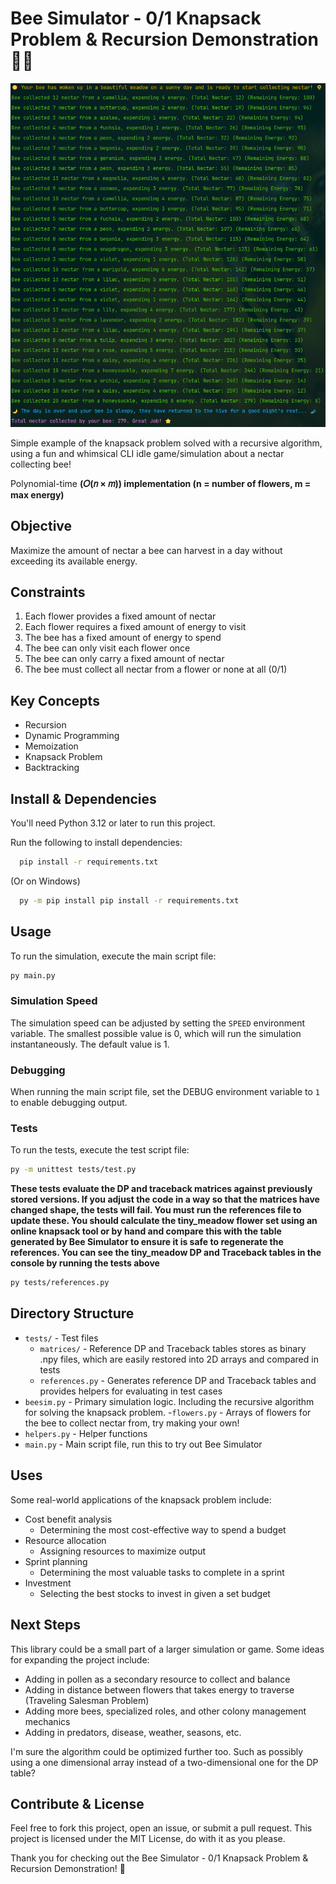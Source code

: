 # Bee Simulator - 0/1 Knapsack Problem & Recursion Demonstration 🐝🌻

![CLI output from Bee Simulator](example.png "Title")

Simple example of the knapsack problem solved with a recursive algorithm, using a fun and whimsical CLI idle game/simulation about a nectar collecting bee!

Polynomial-time **(𝑂(𝑛 × 𝑚)) implementation (n = number of flowers, m = max energy)**

## Objective
Maximize the amount of nectar a bee can harvest in a day without exceeding its available energy.

## Constraints
1. Each flower provides a fixed amount of nectar
2. Each flower requires a fixed amount of energy to visit
3. The bee has a fixed amount of energy to spend
4. The bee can only visit each flower once
5. The bee can only carry a fixed amount of nectar
6. The bee must collect all nectar from a flower or none at all (0/1)

## Key Concepts
- Recursion
- Dynamic Programming
- Memoization
- Knapsack Problem
- Backtracking

## Install & Dependencies
You'll need Python 3.12 or later to run this project.

Run the following to install dependencies:
```bash 
  pip install -r requirements.txt
```
(Or on Windows)
```bash
  py -m pip install pip install -r requirements.txt
```

## Usage
To run the simulation, execute the main script file:
```bash
py main.py
```

### Simulation Speed
The simulation speed can be adjusted by setting the `SPEED` environment variable. The smallest possible value is 0, which will run the simulation instantaneously. The default value is 1.

### Debugging
When running the main script file, set the DEBUG environment variable to `1` to enable debugging output.

### Tests
To run the tests, execute the test script file:
```bash
py -m unittest tests/test.py
```
**These tests evaluate the DP and traceback matrices against previously stored versions. If you adjust the code in a way so that the matrices have changed shape, the tests will fail. You must run the references file to update these. You should calculate the tiny_meadow flower set using an online knapsack tool or by hand and compare this with the table generated by Bee Simulator to ensure it is safe to regenerate the references. You can see the tiny_meadow DP and Traceback tables in the console by running the tests above**
```bash
py tests/references.py
```

## Directory Structure
- `tests/` - Test files
  - `matrices/` - Reference DP and Traceback tables stores as binary .npy files, which are easily restored into 2D arrays and compared in tests
  - `references.py` - Generates reference DP and Traceback tables and provides helpers for evaluating in test cases
- `beesim.py` - Primary simulation logic. Including the recursive algorithm for solving the knapsack problem.
-`flowers.py` - Arrays of flowers for the bee to collect nectar from, try making your own!
- `helpers.py` - Helper functions
- `main.py` - Main script file, run this to try out Bee Simulator


## Uses
Some real-world applications of the knapsack problem include:
- Cost benefit analysis
  - Determining the most cost-effective way to spend a budget
- Resource allocation
  - Assigning resources to maximize output
- Sprint planning
  - Determining the most valuable tasks to complete in a sprint
- Investment
  - Selecting the best stocks to invest in given a set budget 

## Next Steps
This library could be a small part of a larger simulation or game. Some ideas for expanding the project include:
- Adding in pollen as a secondary resource to collect and balance
- Adding in distance between flowers that takes energy to traverse (Traveling Salesman Problem)
- Adding more bees, specialized roles, and other colony management mechanics
- Adding in predators, disease, weather, seasons, etc.

I'm sure the algorithm could be optimized further too. Such as possibly using a one dimensional array instead of a two-dimensional one for the DP table?

## Contribute & License
Feel free to fork this project, open an issue, or submit a pull request. This project is licensed under the MIT License, do with it as you please.

Thank you for checking out the Bee Simulator - 0/1 Knapsack Problem & Recursion Demonstration! 🌷

